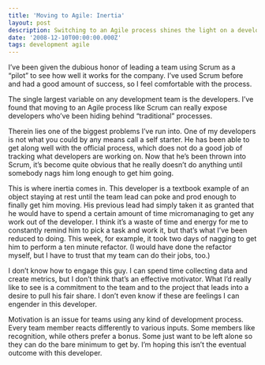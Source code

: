 ```yaml
---
title: 'Moving to Agile: Inertia'
layout: post
description: Switching to an Agile process shines the light on a developer who has been successfully hiding his lack of work, but what can I do to change his behavior?
date: '2008-12-10T00:00:00.000Z'
tags: development agile
---
```


I’ve been given the dubious honor of leading a team using Scrum as a “pilot” to see how well it works for the company. I’ve used Scrum before and had a good amount of success, so I feel comfortable with the process.

The single largest variable on any development team is the developers. I’ve found that moving to an Agile process like Scrum can really expose developers who’ve been hiding behind “traditional” processes.

Therein lies one of the biggest problems I’ve run into. One of my developers is not what you could by any means call a self starter. He has been able to get along well with the official process, which does not do a good job of tracking what developers are working on. Now that he’s been thrown into Scrum, it’s become quite obvious that he really doesn’t do anything until somebody nags him long enough to get him going.

This is where inertia comes in. This developer is a textbook example of an object staying at rest until the team lead can poke and prod enough to finally get him moving. His previous lead had simply taken it as granted that he would have to spend a certain amount of time micromanaging to get any work out of the developer. I think it’s a waste of time and energy for me to constantly remind him to pick a task and work it, but that’s what I’ve been reduced to doing. This week, for example, it took two days of nagging to get him to perform a ten minute refactor. (I would have done the refactor myself, but I have to trust that my team can do their jobs, too.)

I don’t know how to engage this guy. I can spend time collecting data and create metrics, but I don’t think that’s an effective motivator. What I’d really like to see is a commitment to the team and to the project that leads into a desire to pull his fair share. I don’t even know if these are feelings I can engender in this developer.

Motivation is an issue for teams using any kind of development process. Every team member reacts differently to various inputs. Some members like recognition, while others prefer a bonus. Some just want to be left alone so they can do the bare minimum to get by. I’m hoping this isn’t the eventual outcome with this developer.
